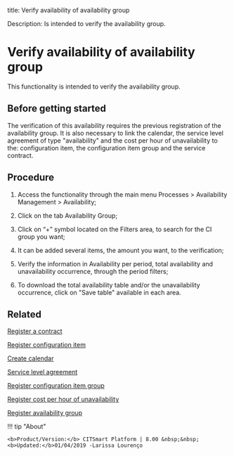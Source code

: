 title: Verify availability of availability group

Description: Is intended to verify the availability group.
# Verify availability of availability group

This functionality is intended to verify the availability group.

Before getting started
----------------------

The verification of this availability requires the previous registration of the
availability group. It is also necessary to link the calendar, the service level
agreement of type "availability" and the cost per hour of unavailability to the:
configuration item, the configuration item group and the service contract.

Procedure
-------------

1.  Access the functionality through the main menu Processes \> Availability
    Management \> Availability;

2.  Click on the tab Availability Group;

3.  Click on “+” symbol located on the Filters area, to search for the CI group
    you want;

4.  It can be added several items, the amount you want, to the verification;

5.  Verify the information in Availability per period, total availability and
    unavailability occurrence, through the period filters;

6.  To download the total availability table and/or the unavailability
    occurrence, click on "Save table" available in each area.

Related
-----------

 [Register a contract](/en-us/citsmart-platform-8/additional-features/contract-management/use/register-contract.html)  

 [Register configuration item](/en-us/citsmart-platform-8/processes/configuration/use/register-CI.html) 
 
 [Create calendar](/en-us/citsmart-platform-8/platform-administration/time/create-calendar.html) 

 [Service level agreement](/en-us/citsmart-platform-8/processes/service-level/use/service-level-agreement.html)  

 [Register configuration item group](/en-us/citsmart-platform-8/processes/configuration/configuration/register-configuration-item-group.html) 

 [Register cost per hour of unavailability](/en-us/citsmart-platform-8/processes/configuration/use/cost-per-hour-unavailability.html)   

 [Register availability group](/en-us/citsmart-platform-8/processes/availability/configuration/register-availability-group.html) 


!!! tip "About"

    <b>Product/Version:</b> CITSmart Platform | 8.00 &nbsp;&nbsp;
    <b>Updated:</b>01/04/2019 -Larissa Lourenço

